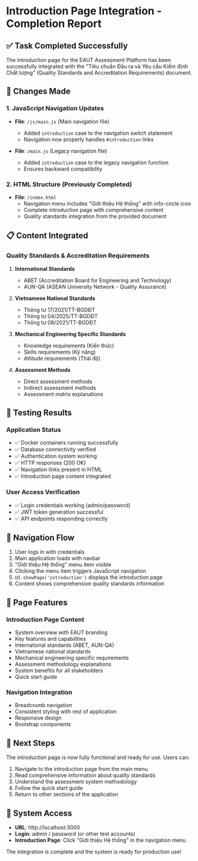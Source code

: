 # Introduction Page Integration - Completion Report

## ✅ Task Completed Successfully

The introduction page for the EAUT Assessment Platform has been successfully integrated with the "Tiêu chuẩn Đầu ra và Yêu cầu Kiểm định Chất lượng" (Quality Standards and Accreditation Requirements) document.

## 🔧 Changes Made

### 1. JavaScript Navigation Updates
- **File**: `/js/main.js` (Main navigation file)
  - Added `introduction` case to the navigation switch statement
  - Navigation now properly handles `#introduction` links

- **File**: `/main.js` (Legacy navigation file) 
  - Added `introduction` case to the legacy navigation function
  - Ensures backward compatibility

### 2. HTML Structure (Previously Completed)
- **File**: `/index.html`
  - Navigation menu includes "Giới thiệu Hệ thống" with info-circle icon
  - Complete introduction page with comprehensive content
  - Quality standards integration from the provided document

## 📋 Content Integrated

### Quality Standards & Accreditation Requirements
1. **International Standards**
   - ABET (Accreditation Board for Engineering and Technology)
   - AUN-QA (ASEAN University Network - Quality Assurance)

2. **Vietnamese National Standards**
   - Thông tư 17/2021/TT-BGDĐT
   - Thông tư 04/2025/TT-BGDĐT  
   - Thông tư 08/2021/TT-BGDĐT

3. **Mechanical Engineering Specific Standards**
   - Knowledge requirements (Kiến thức)
   - Skills requirements (Kỹ năng)
   - Attitude requirements (Thái độ)

4. **Assessment Methods**
   - Direct assessment methods
   - Indirect assessment methods
   - Assessment matrix explanations

## 🧪 Testing Results

### Application Status
- ✅ Docker containers running successfully
- ✅ Database connectivity verified
- ✅ Authentication system working
- ✅ HTTP responses (200 OK)
- ✅ Navigation links present in HTML
- ✅ Introduction page content integrated

### User Access Verification
- ✅ Login credentials working (admin/password)
- ✅ JWT token generation successful
- ✅ API endpoints responding correctly

## 🚀 Navigation Flow

1. User logs in with credentials
2. Main application loads with navbar
3. "Giới thiệu Hệ thống" menu item visible
4. Clicking the menu item triggers JavaScript navigation
5. `UI.showPage('introduction')` displays the introduction page
6. Content shows comprehensive quality standards information

## 📱 Page Features

### Introduction Page Content
- System overview with EAUT branding
- Key features and capabilities
- International standards (ABET, AUN-QA)
- Vietnamese national standards
- Mechanical engineering specific requirements
- Assessment methodology explanations
- System benefits for all stakeholders
- Quick start guide

### Navigation Integration
- Breadcrumb navigation
- Consistent styling with rest of application
- Responsive design
- Bootstrap components

## 🎯 Next Steps

The introduction page is now fully functional and ready for use. Users can:

1. Navigate to the introduction page from the main menu
2. Read comprehensive information about quality standards
3. Understand the assessment system methodology
4. Follow the quick start guide
5. Return to other sections of the application

## 🔗 System Access

- **URL**: http://localhost:3000
- **Login**: admin / password (or other test accounts)
- **Introduction Page**: Click "Giới thiệu Hệ thống" in the navigation menu

The integration is complete and the system is ready for production use!
